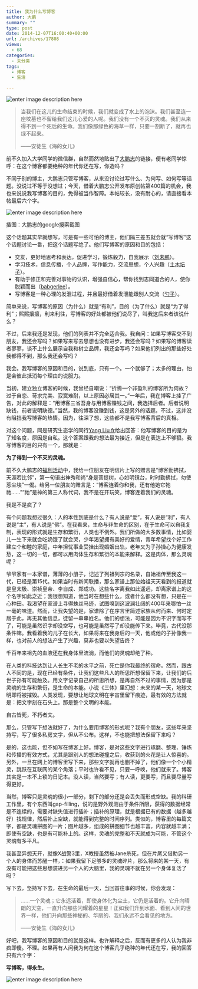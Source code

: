 ```yaml
---
title: 我为什么写博客
author: 大鹏
summary: ""
type: post
date: 2014-12-07T16:00:40+00:00
url: /archives/17808
views:
  - 68
categories:
  - 未分类
tags:
  - 博客
  - 生活

---
```

![enter image description here][1]

> 当我们在这儿的生命结束的时候，我们就变成了水上的泡沫。我们甚至连一座坟墓也不留给我们这儿心爱的人呢。我们没有一个不灭的灵魂。我们从来得不到一个死后的生命。我们像那绿色的海草一样，只要一割断了，就再也绿不起来。
> 
> ——安徒生《海的女儿》

前不久加入大学同学的微信群，自然而然地贴出了[大鹏志][2]的链接，便有老同学惊呼：在这个博客都要绝种的年代你还在写，你造吗？

不同于别的博主，大鹏志只管写博客，从来没讨论过写什么、为何写、如何写等话题。没说过不等于没想过；今天，借着大鹏志公开发布原创帖第400篇的机会，我也来说说我写博客的目的，免得被当作智障。本帖较长，没有耐心的，请直接看本帖最后六个字。

![enter image description here][3]

插图：大鹏志的google搜索截图

这个话题其实早就想写，可是有一些可怕的博主，他们隔三差五就会就“写博客”这个话题讨论一番，把这个话题写绝了。他们写博客的原因和目的包括：

  * 交友，更好地思考和表达，促进学习，锻炼毅力，自我展示（[刘未鹏][4]）。
  * 学习技术，信息传播，个人品牌，写作能力，交流思想，个人兴趣（[土木坛子][5]）。
  * 有助于修正和完善对事物的认识，增强自信心，帮你找到志同道合的人，使你脱颖而出（[babgerlee][6]）。
  * 写博客是一种心理的发泄过程，并且最好借着发泄能跟别人交流（[勺子][7]）。

简单来说，写博客的原因（为什么）就是“有利”，目的（为了什么）就是“为了得利”；熙熙攘攘，利来利往，写博客的好处都被他们说尽了，叫我这后来者该说什么？

不过，后来我还是发现，他们的列表并不完全适合我。我自问：如果写博客交不到朋友，我还会写吗？如果写来写去思想也没有进步，我还会写吗？如果写的博客读者寥寥，谈不上什么展示自我和树立品牌，我还会写吗？如果他们列出的那些好处我都得不到，那么我还会写吗？

我会。我写博客的原因和目的，说到底，只有一个。一个就够了；太多的理由，怕是会彼此抵消每个理由的说服力。

当初，建立独立博客的时候，我曾经自嘲说：“折腾一个非盈利的博客所为何故？过于自恋、苛求完美、寂寞难耐，以上原因必居其一。”一年后，我在博客上挂了广告，对此的解释是：“用博客三省吾身与用博客赚钱之间，我选择后者。后者说明缺钱，前者说明缺德。”当然，我的博客没赚到钱，这是另外的话题。不过，这并没有阻挡我写博客的热情。因为，往深了想，这些都不是我写博客背后的真相。

对这个问题，同是研究生态学的同行[Yang Liu fr][8]给出回答：他写博客的目的是为了知名度，原因是自私。这个答案跟我的想法最为接近，但是在表达上不够狠。我写博客的目的只有一个，那就是：

**为了得到一个不灭的灵魂。**

前不久大鹏志的[福利活动][9]中，我给一位朋友在明信片上写的赠言是“博客勤拂拭，天涯若比邻”，第一句语出神秀和尚“身是菩提树，心如明镜台，时时勤拂拭，勿使惹尘埃”一偈。给另一位朋友的赠言是：“博客连着你和我，还有他她它牠祂……”“祂”是神的第三人称代词，我不是在开玩笑，博客连着我们的灵魂。

我是不是疯了？

有个问题我想过很久：人的本性到底是什么？有人说是“爱”，有人说是“利”，有人说是“主”，有人说是“佛”。在我看来，生命与非生命的区别，在于生命可以自我复制，表现的形式就是生存和繁衍，人类也不例外。我们所做的大多数事情，比如婴儿一生下来就会吃奶饿了就会哭，少年渴望拥有美好的爱情，青年希望找个好工作建立个和睦的家庭，中年担忧事业受挫出现婚姻出轨，老年又为子孙操心为健康发愁，这一切的一切，都可以用肉体生存和繁衍的本能来解释。这是肉体，那么灵魂呢？

爷爷家有一本家谱，薄薄的小册子，记述了列祖列宗的名录，自始祖传至我这一代，已经是第15代。如果当时有新闻联播，那么家谱上那位始祖天天看到的报道就是皇太极、崇祯皇帝、李自成、郑成功。这些名字离我如此遥远，却离家谱上的这个名字如此之近；我很想知道，他当时在想些什么，或者什么都没有想，只是在一心种田。我渴望在家谱上寻得蛛丝马迹，试图嗅到这波澜壮阔的400年来哪怕一丝一毫的味道。然而，让我失望的是，家谱除了在序言里简述家族从何而来、何时定居于此，再无其他信息，徒留一串串姓名。他们的想法，可能是因为不识字而写不了，可能是虽然识字却没空写，也可能是虽然写了却没能传下来。毕竟，古代没那条件嘛。我看着我的儿子在长大，如果将来在我身后的一天，他或他的子孙像我一样，也对前人的想法产生了兴趣，莫非也要以失望告终？

千百年来祖先的血液还在我身体里流淌，而他们的灵魂却绝了种。

在人类的科技达到让人长生不老的水平之前，死亡是你我最终的宿命。然而，跟古人不同的是，现在已经有条件，让我们这些凡人的所思所想保留下来，让我们的后世子孙有可能触及。用文字记录自己的所思所想，是再自然不过的事情，因为那是灵魂的生存和繁衍，是生命的本能。小说《三体》里幻想：未来的某一天，地球文明即将被摧毁。人类发现，要想让地球文明在宇宙里留下痕迹，最有效的方法就是：把文字刻在石头上。那是整个文明的本能。

自古皆死，不朽者文。

那么，只管写下想法就好了，为什么要用博客的形式呢？我有个朋友，这些年来坚持写，写了很多私房文字，但从不公布。这样，不也能把想法保留下来吗？

是的，这也能，但不如写在博客上好。博客，是对这些文字进行琢磨、整理、锤炼和传播的有效方式，尤其是跟别人的想法碰撞之后，收获到的火花是让人惊喜的。另外，一旦在网上的博客里写下来，那些文字就再也删不掉了，他们像一个个小精灵，跳跃在互联网的某个角落；平时也许看不见，只要一呼唤，他们就来了。博客其实是一本不上锁的日记本。没人读，当然要写；有人读，更要写，而且要尽量写得更好。

当然，博客只是灵魂的很小一部分，剩下的部分还是会丢失而形成空缺。我的科研工作里，有个东西叫gap-filling，说的是野外观测由于条件所限，获得的数据经常是不连续的，需要对缺失值进行插补；插补的原理，就是根据已有的数据（越多越好）找规律，然后补上空缺，就能得到完整的时间序列。类似的，博客里的每篇文字，都是灵魂拼图的一片；图片越多，组成的拼图细节也越丰富，内容就越丰满；即使有空缺，也是有可能补上的。这样，灵魂的完整和不灭就成为可能，不管这个灵魂有多平凡。

我甚至异想天开，就像X战警3里，X教授虽然被Jane杀死，但在片尾又借助另一个人的身体而苏醒一样，：如果我留下足够多的灵魂碎片，那么将来的某一天，有没有可能把这些思想装进另一个人的大脑里，我的灵魂不就在另一个身体复活了吗？

写下去，坚持写下去，在生命的最后一天，当回首往事的时候，你会发现：

> ……一个灵魂；它永远活着，即使身体化为尘土，它仍是活着的。它升向晴朗的天空，一直升向那些闪耀着的星星！正如我们升到水面、看到人间的世界一样，他们升向那些神秘的、华丽的、我们永远不会看见的地方。
> 
> ——安徒生《海的女儿》

好吧，我写博客的原因和目的就是这样。也许解释之后，反而有更多的人认为我非疯即傻。不理。如果再有人问我为何在这个博客几乎绝种的年代还在写，我的回答只有六个字：

**写博客，得永生。**

![enter image description here][10]

 [1]: https://gwkpxq-bn1305.files.1drv.com/y2p2qj2VDYZaVu6_T9fAJrGY6IyBf3B-ZYE7zzLUhfEE1A47xB7pC56E9YUG8tWTCe-WqVYsmRKAko-bBmK9ftQu4k6g1Cqr_MFrQ7yJGeBgnOCD9i89x1hgLh6BfHRnTJM/2014-12-08_1.jpg
 [2]: http://dapengde.com
 [3]: https://gwkpxq-bn1305.files.1drv.com/y2pDhbwSzsAfL5xLsk8so_xBCKZDDPR2U7bWfgaZ4iKtwPY-QRfTRMxR19dvAZsxj8-TZI8hReR_EkkGM0y-BVA9q15GMhlN3zGmqMCRajCaAc/2014-12-04_dapengdegoogle.png
 [4]: http://mindhacks.cn/2009/02/15/why-you-should-start-blogging-now/
 [5]: https://tumutanzi.com/archives/6281
 [6]: http://www.cnblogs.com/bangerlee/
 [7]: https://chenghouwen.com/archives/5676
 [8]: http://yangliufr.com/i-write-blog-for-what
 [9]: http://dapengde.com/archives/17520
 [10]: https://gwkpxq-bn1305.files.1drv.com/y2pkMHZ-bsIMsxO8KHKO70zSyPf4kNEd6Ok6rOtLiBAPtWU71iuXnp6OviCSUPLv7XWmr_npn4ib_8Qqx3dBr76sb1ngHBi9dOZxcL3XDx0-NAziqF0apzutLIzTmucqRL9/2014-12-08_2.jpg
